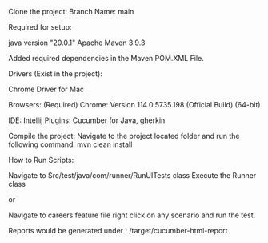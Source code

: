 Clone the project:
Branch Name: main

Required for setup:

java version "20.0.1"
Apache Maven 3.9.3

Added required dependencies in the Maven POM.XML File.

Drivers (Exist in the project):

Chrome Driver for Mac


Browsers: (Required)
Chrome: Version 114.0.5735.198 (Official Build) (64-bit) 


IDE: Intellij
Plugins: Cucumber for Java, gherkin

Compile the project: 
Navigate to the project located folder and run the following command.
mvn clean install

How to Run Scripts:

Navigate to 
Src/test/java/com/runner/RunUITests class
Execute the Runner class

or

Navigate to careers feature file right click on any scenario and run the test.

Reports would be generated under :
/target/cucumber-html-report
